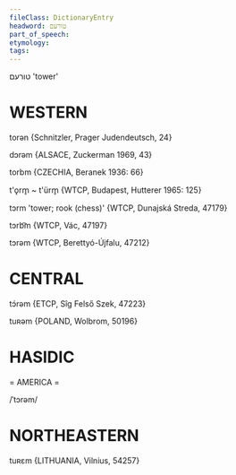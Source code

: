 ```yaml
---
fileClass: DictionaryEntry
headword: טורעם
part_of_speech: 
etymology: 
tags: 
---
```

טורעם
'tower'

WESTERN
========

torən {Schnitzler, Prager Judendeutsch, 24}

dɔrəm {ALSACE, Zuckerman 1969, 43}

torbm {CZECHIA, Beranek 1936: 66}

t'ǫrm̥ ~ t'ürm̥ {WTCP, Budapest, Hutterer 1965: 125}

tɔrm 'tower; rook (chess)' {WTCP, Dunajská Streda, 47179}

tɔrb͡m {WTCP, Vác, 47197}

tɔrəm {WTCP, Berettyó-Újfalu, 47212}

CENTRAL
========

tɔ́rəm {ETCP, Sîg Felső Szek, 47223}

tuʀəm {POLAND, Wolbrom, 50196}

HASIDIC
=======
= AMERICA = 

/ˈtɔrəm/

NORTHEASTERN
==============

tuʀɛm {LITHUANIA, Vilnius, 54257}